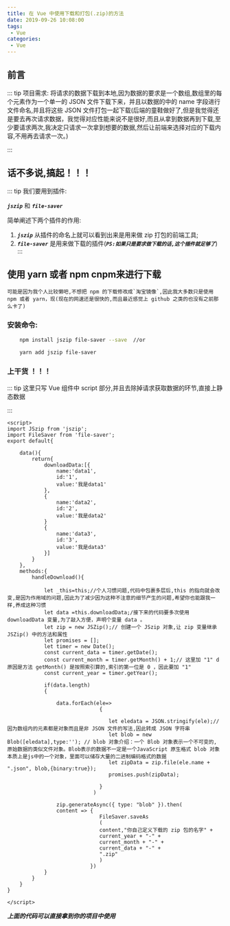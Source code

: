 ```yaml
---
title: 在 Vue 中使用下载和打包(.zip)的方法
date: 2019-09-26 10:08:00
tags:
 - Vue
categories: 
 - Vue
---
```


## 前言

::: tip 项目需求:
将请求的数据下载到本地,因为数据的要求是一个数组,数组里的每个元素作为一个单一的 JSON 文件下载下来，并且以数据的中的 name 字段进行文件命名,并且将这些 JSON 文件打包一起下载(后端的童鞋做好了,但是我觉得还是要去再次请求数据，我觉得对应性能来说不是很好,而且从拿到数据再到下载,至少要请求两次,我决定只请求一次拿到想要的数据,然后让前端来选择对应的下载内容,不用再去请求一次。)

  :::






## 话不多说,搞起！！！

::: tip 我们要用到插件:

***`jszip`*** 和 ***`file-saver`***

简单阐述下两个插件的作用: 

1. ***`jszip`*** 从插件的命名上就可以看到出来是用来做 zip 打包的前端工具;
2. ***`file-saver`*** 是用来做下载的插件(***`PS:如果只是要求做下载的话,这个插件就足够了`***)
  :::
## 使用 yarn 或者 npm cnpm来进行下载

```
可能是因为我个人比较懒吧,不想把 npm 的下载修改成`淘宝镜像`,因此我大多数只是使用 npm 或者 yarn，现(现在的网速还是很快的,而且最近感觉上 github 之类的也没有之前那么卡了)
```

### 安装命令:

```bash
    npm install jszip file-saver --save  //or  
    
    yarn add jszip file-saver
```

### 上干货 ！！！

::: tip 这里只写 Vue 组件中 script 部分,并且去除掉请求获取数据的环节,直接上静态数据
  
  :::

```vue
<script>
import JSzip from 'jszip';
import FileSaver from 'file-saver';
export default{

    data(){
        return{
            downloadData:[{
                name:'data1',
                id:'1',
                value:'我是data1'
            },
            {
                name:'data2',
                id:'2',
                value:'我是data2'
            }
            {
                name:'data3',
                id:'3',
                value:'我是data3'
            }]
        }
    },
    methods:{
        handleDownload(){

            let _this=this;//个人习惯问题,代码中包裹多层后,this 的指向就会改变,是因为作用域的问题,因此为了减少因为这种不注意的细节产生的问题,希望你也能跟我一样,养成这种习惯
            let data =this.downloadData;/接下来的代码要多次使用 downloadData 变量,为了敲入方便，声明个变量 data 。
            let zip = new JSZip();// 创建一个 JSzip 对象,让 zip 变量继承 JSZip() 中的方法和属性
            let promises = [];
            let timer = new Date();
            const current_data = timer.getDate();
            const current_month = timer.getMonth() + 1;// 这里加 "1" d 原因是方法 getMonth() 是按照索引算的,索引的第一位是 0 ，因此要加 "1"
            const current_year = timer.getYear();

            if(data.length)
            {

                data.forEach(ele=>
                              {

                                 let eledata = JSON.stringify(ele);//因为数组内的元素都是对象而且是非 JSON 文件的写法,因此转成 JSON 字符串
                                 let blob = new Blob([eledata],type:''); // blob 对象介绍：一个 Blob 对象表示一个不可变的, 原始数据的类似文件对象。Blob表示的数据不一定是一个JavaScript 原生格式 blob 对象本质上是js中的一个对象，里面可以储存大量的二进制编码格式的数据
                                 let zipData = zip.file(ele.name + ".json", blob,{binary:true});
                                 promises.push(zipData);
                    
                              }
                            )

                zip.generateAsync({ type: "blob" }).then(
                content => {
                              FileSaver.saveAs
                              (
                              content,"你自己定义下载的 zip 包的名字" +
                              current_year + "-" +
                              current_month + "-" +
                              current_data + "-" +
                              ".zip"   
                              )    
                           })            
            }
        }
    }
}

</script>

```


***上面的代码可以直接拿到你的项目中使用***